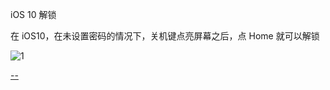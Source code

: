 
iOS 10 解锁

在 iOS10，在未设置密码的情况下，关机键点亮屏幕之后，点 Home 就可以解锁

![1](http://i.imgur.com/ApbFDTO.jpg)

[--](https://www.v2ex.com/t/359887)
